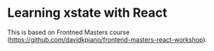 # Learning xstate with React

This is based on Frontned Masters course (https://github.com/davidkpiano/frontend-masters-react-workshop).
